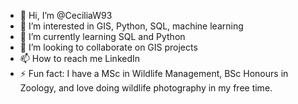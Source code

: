 - 👋 Hi, I’m @CeciliaW93
- 👀 I’m interested in GIS, Python, SQL, machine learning
- 🌱 I’m currently learning SQL and Python
- 💞️ I’m looking to collaborate on GIS projects
- 📫 How to reach me LinkedIn
- ⚡ Fun fact: I have a MSc in Wildlife Management, BSc Honours in Zoology, and love doing wildlife photography in my free time.

<!---
CeciliaW93/CeciliaW93 is a ✨ special ✨ repository because its `README.md` (this file) appears on your GitHub profile.
You can click the Preview link to take a look at your changes.
--->
